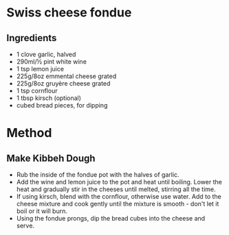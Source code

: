# Swiss cheese fondue

## Ingredients
* 1 clove garlic, halved
* 290ml/½ pint white wine
* 1 tsp lemon juice
* 225g/8oz emmental cheese grated
* 225g/8oz gruyère cheese grated
* 1 tsp cornflour
* 1 tbsp kirsch (optional)
* cubed bread pieces, for dipping

# Method

## Make Kibbeh Dough
* Rub the inside of the fondue pot with the halves of garlic.
* Add the wine and lemon juice to the pot and heat until boiling. Lower the heat and gradually stir in the cheeses until melted, stirring all the time.
* If using kirsch, blend with the cornflour, otherwise use water. Add to the cheese mixture and cook gently until the mixture is smooth - don't let it boil or it will burn.
* Using the fondue prongs, dip the bread cubes into the cheese and serve.

